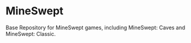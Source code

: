 # MineSwept
Base Repository for MineSwept games, including MineSwept: Caves and MineSwept: Classic.
